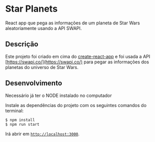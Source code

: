 # Star Planets

React app que pega as informações de um planeta de Star Wars aleatoriamente usando a API SWAPI.

## Descrição

Este projeto foi criado em cima do [create-react-app](https://github.com/facebook/create-react-app) e foi usada a API [https://swapi.co/](https://swapi.co/) para pegar as informações dos planetas do universo de Star Wars.

## Desenvolvimento

Necessário já ter o NODE instalado no computador

Instale as dependências do projeto com os seguintes comandos do terminal:

```
$ npm install
$ npm run start
```

Irá abrir em [`http://localhost:3000`](http://localhost:3000).


